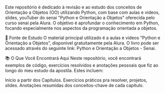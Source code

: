 
Este repositório é dedicado à revisão e ao estudo dos conceitos de Orientação a Objetos (OO) utilizando Python, com base com aulas e videos, slides, youTuber do senai "Python e Orientação a Objetos" oferecida pelo curso senai pela Alura. O objetivo é aprofundar o conhecimento em Python, focando especialmente nos aspectos da programação orientada a objetos.

📘 Fonte de Estudo
O material principal utilizado é a aulas e videos "Python e Orientação a Objetos", disponível gratuitamente pela Alura. O livro pode ser acessado através do seguinte link: Python e Orientação a Objetos - Senai.

📚 O Que Você Encontrará Aqui
Neste repositório, você encontrará exemplos de código, exercícios resolvidos e anotações pessoais que fiz ao longo do meu estudo da apostila. Estes incluem:

Início a partir dos Capítulos.
Exercícios práticos pra resolver, projetos, slides.
Anotações resumidas dos conceitos-chave de cada capítulo.
